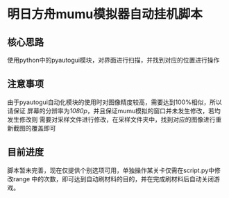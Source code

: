 # 明日方舟mumu模拟器自动挂机脚本

## 核心思路
使用python中的pyautogui模块，对界面进行扫描，并找到对应的位置进行操作


## 注意事项
由于pyautogui自动化模块的使用时对图像精度较高，需要达到100%相似，所以请保证
屏幕的分辨率为*1080p*，并且保证mumu模拟的窗口并未发生修改，若均发生修改则
需要对采样文件进行修改，在采样文件夹中，找到对应的图像进行重新截图的覆盖即可


## 目前进度
脚本暂未完善，现在仅提供个别选项可用，单独操作某关卡仅需在script.py中修改range
中的次数，即可达到自动刷材料的目的，并在完成刷材料后自动关闭游戏。
